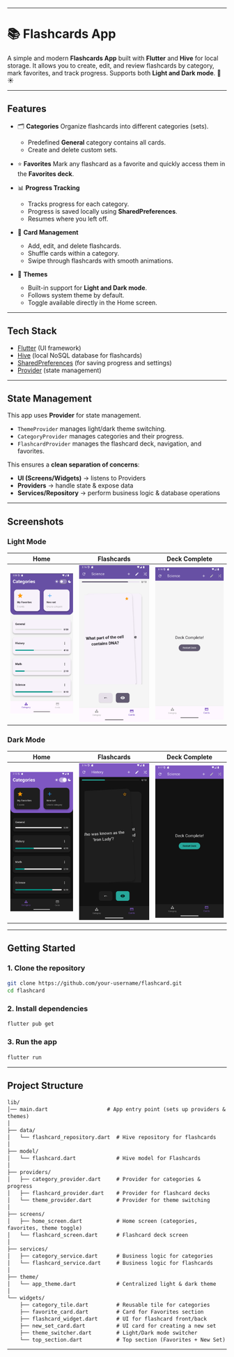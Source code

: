 
---

# 📚 Flashcards App

A simple and modern **Flashcards App** built with **Flutter** and **Hive** for local storage.
It allows you to create, edit, and review flashcards by category, mark favorites, and track progress.
Supports both **Light and Dark mode**. 🌙☀️

---

## Features

* 🗂️ **Categories**
  Organize flashcards into different categories (sets).

  * Predefined **General** category contains all cards.
  * Create and delete custom sets.

* ⭐ **Favorites**
  Mark any flashcard as a favorite and quickly access them in the **Favorites deck**.

* 📊 **Progress Tracking**

  * Tracks progress for each category.
  * Progress is saved locally using **SharedPreferences**.
  * Resumes where you left off.

* 🔀 **Card Management**

  * Add, edit, and delete flashcards.
  * Shuffle cards within a category.
  * Swipe through flashcards with smooth animations.

* 🎨 **Themes**

  * Built-in support for **Light and Dark mode**.
  * Follows system theme by default.
  * Toggle available directly in the Home screen.

---

## Tech Stack

* [Flutter](https://flutter.dev) (UI framework)
* [Hive](https://docs.hivedb.dev) (local NoSQL database for flashcards)
* [SharedPreferences](https://pub.dev/packages/shared_preferences) (for saving progress and settings)
* [Provider](https://pub.dev/packages/provider) (state management)

---

## State Management

This app uses **Provider** for state management.

* `ThemeProvider` manages light/dark theme switching.
* `CategoryProvider` manages categories and their progress.
* `FlashcardProvider` manages the flashcard deck, navigation, and favorites.

This ensures a **clean separation of concerns**:

* **UI (Screens/Widgets)** → listens to Providers
* **Providers** → handle state & expose data
* **Services/Repository** → perform business logic & database operations

---

## Screenshots

### Light Mode

| Home                                                | Flashcards                                               | Deck Complete                                               |
| --------------------------------------------------- | -------------------------------------------------------- | ----------------------------------------------------------- |
| <img src="screenshots/home_light.png" width="250"/> | <img src="screenshots/flashcard_light.png" width="250"/> | <img src="screenshots/deckComplete_light.png" width="250"/> |

### Dark Mode

| Home                                               | Flashcards                                              | Deck Complete                                              |
| -------------------------------------------------- | ------------------------------------------------------- | ---------------------------------------------------------- |
| <img src="screenshots/home_dark.png" width="250"/> | <img src="screenshots/flashcard_dark.png" width="250"/> | <img src="screenshots/deckComplete_dark.png" width="250"/> |

---

## Getting Started

### 1. Clone the repository

```bash
git clone https://github.com/your-username/flashcard.git
cd flashcard
```

### 2. Install dependencies

```bash
flutter pub get
```

### 3. Run the app

```bash
flutter run
```

---

## Project Structure

```
lib/
│── main.dart                   # App entry point (sets up providers & themes)
│
├── data/
│   └── flashcard_repository.dart  # Hive repository for flashcards
│
├── model/
│   └── flashcard.dart             # Hive model for Flashcards
│
├── providers/
│   ├── category_provider.dart     # Provider for categories & progress
│   ├── flashcard_provider.dart    # Provider for flashcard decks
│   └── theme_provider.dart        # Provider for theme switching
│
├── screens/
│   ├── home_screen.dart           # Home screen (categories, favorites, theme toggle)
│   └── flashcard_screen.dart      # Flashcard deck screen
│
├── services/
│   ├── category_service.dart      # Business logic for categories
│   └── flashcard_service.dart     # Business logic for flashcards
│
├── theme/
│   └── app_theme.dart             # Centralized light & dark theme
│
└── widgets/
    ├── category_tile.dart         # Reusable tile for categories
    ├── favorite_card.dart         # Card for Favorites section
    ├── flashcard_widget.dart      # UI for flashcard front/back
    ├── new_set_card.dart          # UI card for creating a new set
    ├── theme_switcher.dart        # Light/Dark mode switcher
    └── top_section.dart           # Top section (Favorites + New Set)
```

---



